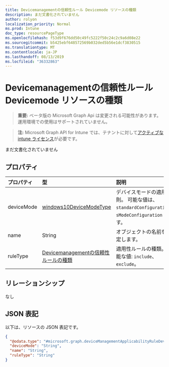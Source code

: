 ```yaml
---
title: Devicemanagementの信頼性ルール Devicemode リソースの種類
description: まだ文書化されていません
author: rolyon
localization_priority: Normal
ms.prod: Intune
doc_type: resourcePageType
ms.openlocfilehash: f53d9f676dd50c49fc5222f50c24c2c9a6d08e22
ms.sourcegitcommit: b5425ebf648572569b032ded5b56e1dcf3830515
ms.translationtype: MT
ms.contentlocale: ja-JP
ms.lasthandoff: 08/13/2019
ms.locfileid: "36332863"
---
```

# <a name="devicemanagementapplicabilityruledevicemode-resource-type"></a>Devicemanagementの信頼性ルール Devicemode リソースの種類

> **重要:** ベータ版の Microsoft Graph Api は変更される可能性があります。運用環境での使用はサポートされていません。

> **注:** Microsoft Graph API for Intune では、テナントに対して[アクティブな intune ライセンス](https://go.microsoft.com/fwlink/?linkid=839381)が必要です。

まだ文書化されていません

## <a name="properties"></a>プロパティ
|プロパティ|型|説明|
|:---|:---|:---|
|deviceMode|[windows10DeviceModeType](../resources/intune-deviceconfig-windows10devicemodetype.md)|デバイスモードの適用規則。 可能な値は、`standardConfiguration`、`sModeConfiguration` です。|
|name|String|オブジェクトの名前を指定します。|
|ruleType|[Devicemanagementの信頼性ルールの種類](../resources/intune-deviceconfig-devicemanagementapplicabilityruletype.md)|適用性ルールの種類。 可能な値: `include`、`exclude`。|

## <a name="relationships"></a>リレーションシップ
なし

## <a name="json-representation"></a>JSON 表記
以下は、リソースの JSON 表記です。
<!-- {
  "blockType": "resource",
  "@odata.type": "microsoft.graph.deviceManagementApplicabilityRuleDeviceMode"
}
-->
``` json
{
  "@odata.type": "#microsoft.graph.deviceManagementApplicabilityRuleDeviceMode",
  "deviceMode": "String",
  "name": "String",
  "ruleType": "String"
}
```



